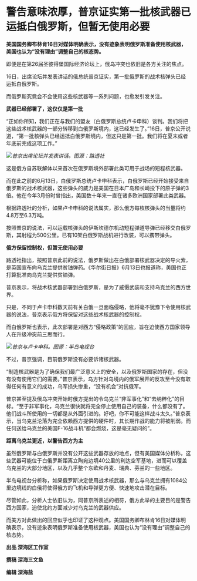 

# 警告意味浓厚，普京证实第一批核武器已运抵白俄罗斯，但暂无使用必要

**美国国务卿布林肯16日对媒体明确表示，没有迹象表明俄罗斯准备使用核武器，美国也认为“没有理由”调整自己的核态势。**

即便是在第26届圣彼得堡国际经济论坛上，俄乌冲突也依旧是各方关注的焦点。

16日，出席论坛并发表讲话的俄总统普京证实，第一批俄罗斯的战术核弹头已经运抵白俄罗斯。

而俄罗斯究竟会不会使用这些核武器等一系列问题，也愈发引发关注。

**武器已经部署了，这仅仅是第一批**

“正如你所知，我们正在与我们的盟友（白俄罗斯总统卢卡申科）谈判。我们将把这些战术核武器的一部分转移到白俄罗斯境内，这已经发生了。”16日，普京公开说道，“第一批核弹头已经运抵白俄罗斯境内，但这只是第一批。我们将在夏末或者年底前完成这项工作。”

![](https://inews.gtimg.com/om_bt/OatS38H5md-aCf2VKtAM_CVCNwzvpC1JCvo1KbvO3A9IIAA/1000)_普京出席论坛并发表讲话。图源：路透社_

这是俄方自苏联解体以来首次在俄罗斯境外部署此类可用于战场的短程核武器。

而在此之前的6月13日，白俄罗斯总统卢卡申科表示，白俄罗斯已经开始接受来自俄罗斯的战术核武器，这些弹头的威力是美国在日本广岛和长崎投下的原子弹的3倍。他在今年3月份时曾指出，美国数十年来一直在诸多欧洲国家部署此类武器。

根据路透社的分析，如果卢卡申科的说法属实，那么俄方每枚核弹头的当量将约4.8万至6.3万吨。

按照普京的说法，可以运载核弹头的伊斯坎德尔机动短程弹道导弹已经移交白俄罗斯，其射程为500公里。已有10架白俄罗斯战机进行改装，可以携带弹头。

**俄方保留控制权，但暂无使用必要**

路透社指出，按照普京此前的说法，俄罗斯做出在白俄部署核武器决定的导火索，是英国宣布向乌克兰提供贫铀弹药。《华尔街日报》6月13日也报道称，美国也正打算批准向乌克兰提供贫铀弹。

普京表示，将战术核武器部署到白俄罗斯，是为了威慑武装和支持乌克兰的西方世界。

只是，不同于卢卡申科数天前有关白俄一旦面临侵略，他将毫不犹豫下令使用核武器的说法，普京表示俄方将保留对这些战术核武器的控制权。

而白俄罗斯也表示，此次部署是对西方“侵略政策”的回应，旨在迫使西方国家领导人在升级冲突前三思而行。

![](https://inews.gtimg.com/om_bt/O5L6QtRBCD6LM9-V92bbFzWlyPYh3S7S8DaXI2y7WRSmMAA/1000)_普京与卢卡申科。图源：半岛电视台_

不过，普京强调，目前俄罗斯没有必要诉诸核武器。

“制造核武器是为了确保我们最广泛意义上的安全，以及俄罗斯国家的存在，但没有没有使用它们的需要。”普京表示，乌方针对乌境内的俄军展开的反攻至今没有取得任何有意义的成功，乌军损失惨重，“没有机会”对抗俄军。

普京甚至提及俄乌冲突开始时俄方提出的令乌克兰“非军事化”和“去纳粹化”的目标。“至于非军事化，乌克兰很快就将完全停止使用自己的装备，什么都没有了。他们战斗所使用的一切都是从外面引进的。好吧，你不可能这样战斗太久。”普京表示，当乌克兰沦落为完全依赖西方提供的硬件时，其长期作战的能力将被削弱。而任何送给乌克兰的美国F-16战斗机“都会燃烧，这是毫无疑问的”。

**距离乌克兰更近，以警告西方为主**

虽然俄罗斯与白俄罗斯并没有公开这些武器存放的地点，但有美国媒体分析称，这些武器可能位于白俄罗斯距离立陶宛边境40公里的利达空军基地，进而可以覆盖乌克兰的大部分地区，以及几乎整个东欧和丹麦、瑞典、芬兰的一些地区。

半岛电视台分析称，如果俄罗斯决定使用战术核武器，那么与乌克兰拥有1084公里边境线的白俄将使得俄方的飞机和导弹更方便、快速地攻击潜在目标。

尽管如此，分析人士依旧认为，同普京所表述的相符，俄方此举的主要目的是警告西方国家，迫使北约方面减少对乌克兰的武器供应。

而美方对此做出的回应似乎也印证了这种观点。美国国务卿布林肯16日对媒体明确表示，没有迹象表明俄罗斯准备使用核武器，美国也认为“没有理由”调整自己的核态势。

**出品 深海区工作室**

**撰稿 深海三文鱼**

**编辑 深海盐**

